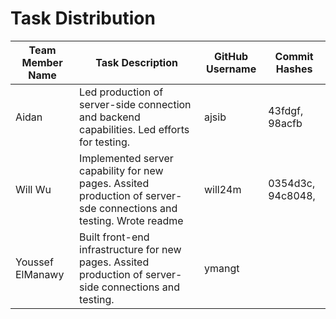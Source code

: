# Task Distribution

| Team Member Name | Task Description                            | GitHub Username  | Commit Hashes               |
|------------------|---------------------------------------------|------------------|-----------------------------|
| Aidan             | Led production of server-side connection and backend capabilities. Led efforts for testing.       | ajsib         | 43fdgf, 98acfb              |
| Will Wu         | Implemented server capability for new pages. Assited production of server-sde connections and testing. Wrote readme| will24m          | 0354d3c, 94c8048,               |
|Youssef ElManawy          | Built front-end infrastructure for new pages. Assited production of server-side connections and testing.      | ymangt          |               |
